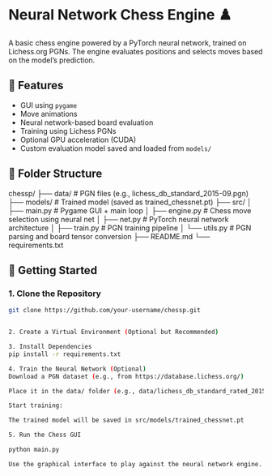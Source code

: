 # Neural Network Chess Engine ♟️

A basic chess engine powered by a PyTorch neural network, trained on Lichess.org PGNs. The engine evaluates positions and selects moves based on the model’s prediction.

## 🔧 Features

- GUI using `pygame`
- Move animations
- Neural network-based board evaluation
- Training using Lichess PGNs
- Optional GPU acceleration (CUDA)
- Custom evaluation model saved and loaded from `models/`

## 📁 Folder Structure

chessp/
├── data/ # PGN files (e.g., lichess_db_standard_2015-09.pgn)
├── models/ # Trained model (saved as trained_chessnet.pt)
├── src/
│ ├── main.py # Pygame GUI + main loop
│ ├── engine.py # Chess move selection using neural net
│ ├── net.py # PyTorch neural network architecture
│ ├── train.py # PGN training pipeline
│ └── utils.py # PGN parsing and board tensor conversion
├── README.md
└── requirements.txt


## 🚀 Getting Started

### 1. Clone the Repository

```bash
git clone https://github.com/your-username/chessp.git


2. Create a Virtual Environment (Optional but Recommended)

3. Install Dependencies
pip install -r requirements.txt

4. Train the Neural Network (Optional)
Download a PGN dataset (e.g., from https://database.lichess.org/)

Place it in the data/ folder (e.g., data/lichess_db_standard_rated_2015-09.pgn)

Start training:

The trained model will be saved in src/models/trained_chessnet.pt

5. Run the Chess GUI

python main.py

Use the graphical interface to play against the neural network engine.